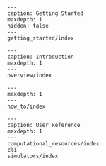 
```{include} Home.md
```

```{toctree}
---
caption: Getting Started
maxdepth: 1
hidden: false
---
getting_started/index
```

```{toctree}
---
caption: Introduction
maxdepth: 1
---
overview/index
```

```{toctree}
---
maxdepth: 1
---
how_to/index
```

```{toctree}
---
caption: User Reference
maxdepth: 1
---
computational_resources/index
cli
simulators/index
```
